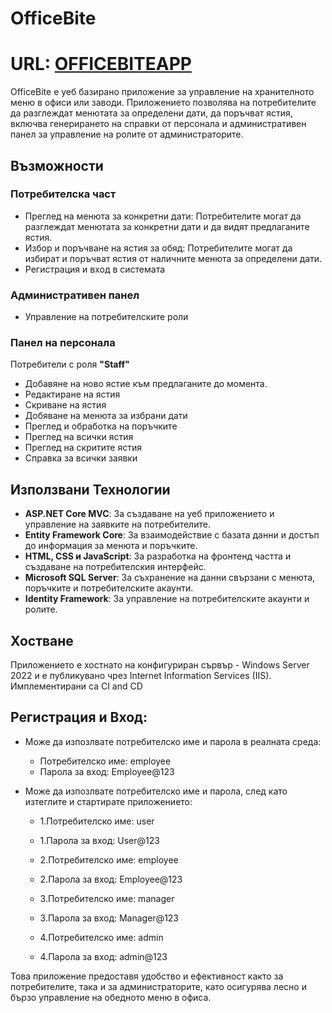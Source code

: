 # OfficeBite
# URL: <a href="https://gndstore.hopto.org:4433/"> OFFICEBITEAPP </a>
OfficeBite е уеб базирано приложение за управление на хранителното меню в офиси или заводи.
Приложението позволява на потребителите да разглеждат менютата за определени дати, да поръчват ястия, включва генерирането на справки от персонала и административен панел за управление на ролите от администраторите.
    
## Възможности

### Потребителска част
- Преглед на менюта за конкретни дати: 
Потребителите могат да разглеждат менютата за конкретни дати и да видят предлаганите ястия.
- Избор и поръчване на ястия за обяд:
Потребителите могат да избират и поръчват ястия от наличните менюта за определени дати.
- Регистрация и вход в системата

### Административен панел
- Управление на потребителските роли

### Панел на персонала
Потребители с роля **"Staff"**
- Добавяне на ново ястие към предлаганите до момента.
- Редактиране на ястия
- Скриване на ястия
- Добяване на менюта за избрани дати
- Преглед и обработка на поръчките
- Преглед на всички ястия
- Преглед на скритите ястия
- Справка за всички заявки
  
## Използвани Технологии

- **ASP.NET Core MVC**: За създаване на уеб приложението и управление на заявките на потребителите.
- **Entity Framework Core**: За взаимодействие с базата данни и достъп до информация за менюта и поръчките.
- **HTML, CSS и JavaScript**: За разработка на фронтенд частта и създаване на потребителския интерфейс.
- **Microsoft SQL Server**: За съхранение на данни свързани с менюта, поръчките и потребителските акаунти.
- **Identity Framework**: За управление на потребителските акаунти и ролите.

## Хостване

Приложението е хостнато на конфигуриран сървър - Windows Server 2022 и е публикувано чрез Internet Information Services (IIS). 
Имплементирани са CI and CD

## Регистрация и Вход:
- Може да изпозлвате потребителско име и парола в реалната среда:
  * Потребителско име: employee
  * Парола за вход: Employee@123
  
- Може да изпозлвате потребителско име и парола, след като изтеглите и стартирате приложението:
  * 1.Потребителско име: user
  * 1.Парола за вход: User@123
    
  * 2.Потребителско име: employee
  * 2.Парола за вход: Employee@123
    
  * 3.Потребителско име: manager
  * 3.Парола за вход: Manager@123
 
  * 4.Потребителско име: admin
  * 4.Парола за вход: admin@123


Това приложение предоставя удобство и ефективност както за потребителите, така и за администраторите, 
като осигурява лесно и бързо управление на обедното меню в офиса.


